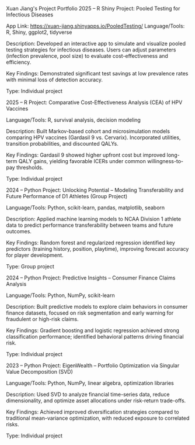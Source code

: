 Xuan Jiang's Project Portfolio
2025 – R Shiny Project: Pooled Testing for Infectious Diseases

App Link: https://xuan-jiang.shinyapps.io/PooledTesting/
Language/Tools: R, Shiny, ggplot2, tidyverse

Description: Developed an interactive app to simulate and visualize pooled testing strategies for infectious diseases. Users can adjust parameters (infection prevalence, pool size) to evaluate cost-effectiveness and efficiency.

Key Findings: Demonstrated significant test savings at low prevalence rates with minimal loss of detection accuracy.

Type: Individual project

2025 – R Project: Comparative Cost-Effectiveness Analysis (CEA) of HPV Vaccines

Language/Tools: R, survival analysis, decision modeling

Description: Built Markov-based cohort and microsimulation models comparing HPV vaccines (Gardasil 9 vs. Cervarix). Incorporated utilities, transition probabilities, and discounted QALYs.

Key Findings: Gardasil 9 showed higher upfront cost but improved long-term QALY gains, yielding favorable ICERs under common willingness-to-pay thresholds.

Type: Individual project

2024 – Python Project: Unlocking Potential – Modeling Transferability and Future Performance of D1 Athletes (Group Project)

Language/Tools: Python, scikit-learn, pandas, matplotlib, seaborn

Description: Applied machine learning models to NCAA Division 1 athlete data to predict performance transferability between teams and future outcomes.

Key Findings: Random forest and regularized regression identified key predictors (training history, position, playtime), improving forecast accuracy for player development.

Type: Group project

2024 – Python Project: Predictive Insights – Consumer Finance Claims Analysis

Language/Tools: Python, NumPy, scikit-learn

Description: Built predictive models to explore claim behaviors in consumer finance datasets, focused on risk segmentation and early warning for fraudulent or high-risk claims.

Key Findings: Gradient boosting and logistic regression achieved strong classification performance; identified behavioral patterns driving financial risk.

Type: Individual project

2023 – Python Project: EigenWealth – Portfolio Optimization via Singular Value Decomposition (SVD)

Language/Tools: Python, NumPy, linear algebra, optimization libraries

Description: Used SVD to analyze financial time-series data, reduce dimensionality, and optimize asset allocations under risk-return trade-offs.

Key Findings: Achieved improved diversification strategies compared to traditional mean-variance optimization, with reduced exposure to correlated risks.

Type: Individual project
 

